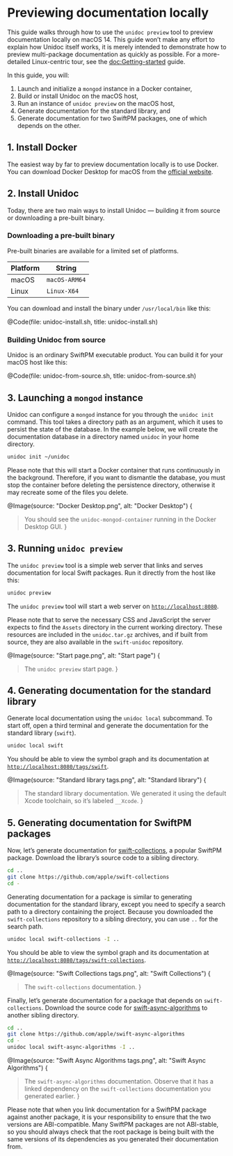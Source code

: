 # Previewing documentation locally

This guide walks through how to use the `unidoc preview` tool to preview documentation locally on macOS 14. This guide won’t make any effort to explain how Unidoc itself works, it is merely intended to demonstrate how to preview multi-package documentation as quickly as possible. For a more-detailed Linux-centric tour, see the <doc:Getting-started> guide.

In this guide, you will:

1.  Launch and initialize a `mongod` instance in a Docker container,
2.  Build or install Unidoc on the macOS host,
3.  Run an instance of `unidoc preview` on the macOS host,
4.  Generate documentation for the standard library, and
5.  Generate documentation for two SwiftPM packages, one of which depends on the other.


## 1. Install Docker

The easiest way by far to preview documentation locally is to use Docker. You can download Docker Desktop for macOS from the [official website](https://www.docker.com/products/docker-desktop).


## 2. Install Unidoc

Today, there are two main ways to install Unidoc — building it from source or downloading a pre-built binary.

### Downloading a pre-built binary

Pre-built binaries are available for a limited set of platforms.

| Platform | String |
|----------|----------|
| macOS    | `macOS-ARM64` |
| Linux    | `Linux-X64` |


You can download and install the binary under `/usr/local/bin` like this:

@Code(file: unidoc-install.sh, title: unidoc-install.sh)


### Building Unidoc from source

Unidoc is an ordinary SwiftPM executable product. You can build it for your macOS host like this:

@Code(file: unidoc-from-source.sh, title: unidoc-from-source.sh)


## 3. Launching a `mongod` instance

Unidoc can configure a `mongod` instance for you through the `unidoc init` command. This tool takes a directory path as an argument, which it uses to persist the state of the database. In the example below, we will create the documentation database in a directory named `unidoc` in your home directory.

```bash
unidoc init ~/unidoc
```

Please note that this will start a Docker container that runs continuously in the background. Therefore, if you want to dismantle the database, you must stop the container before deleting the persistence directory, otherwise it may recreate some of the files you delete.

@Image(source: "Docker Desktop.png", alt: "Docker Desktop") {
>   You should see the `unidoc-mongod-container` running in the Docker Desktop GUI.
}


## 3. Running `unidoc preview`

The `unidoc preview` tool is a simple web server that links and serves documentation for local Swift packages. Run it directly from the host like this:

```bash
unidoc preview
```

The `unidoc preview` tool will start a web server on [`http://localhost:8080`](http://localhost:8080).

Please note that to serve the necessary CSS and JavaScript the server expects to find the `Assets` directory in the current working directory. These resources are included in the `unidoc.tar.gz` archives, and if built from source, they are also available in the `swift-unidoc` repository.

@Image(source: "Start page.png", alt: "Start page") {
>   The `unidoc preview` start page.
}

## 4. Generating documentation for the standard library

Generate local documentation using the `unidoc local` subcommand. To start off, open a third terminal and generate the documentation for the standard library (`swift`).

```bash
unidoc local swift
```

You should be able to view the symbol graph and its documentation at [`http://localhost:8080/tags/swift`](http://localhost:8080/tags/swift).

@Image(source: "Standard library tags.png", alt: "Standard library") {
>   The standard library documentation. We generated it using the default Xcode toolchain, so it’s labeled `__Xcode`.
}


## 5. Generating documentation for SwiftPM packages

Now, let’s generate documentation for [swift-collections](https://github.com/apple/swift-collections), a popular SwiftPM package. Download the library’s source code to a sibling directory.

```bash
cd ..
git clone https://github.com/apple/swift-collections
cd -
```

Generating documentation for a package is similar to generating documentation for the standard library, except you need to specify a search path to a directory containing the project. Because you downloaded the `swift-collections` repository to a sibling directory, you can use `..` for the search path.

```bash
unidoc local swift-collections -I ..
```

You should be able to view the symbol graph and its documentation at [`http://localhost:8080/tags/swift-collections`](http://localhost:8080/tags/swift-collections).

@Image(source: "Swift Collections tags.png", alt: "Swift Collections") {
>   The `swift-collections` documentation.
}

Finally, let’s generate documentation for a package that depends on `swift-collections`. Download the source code for [swift-async-algorithms](https://github.com/apple/swift-async-algorithms) to another sibling directory.

```bash
cd ..
git clone https://github.com/apple/swift-async-algorithms
cd -
unidoc local swift-async-algorithms -I ..
```


@Image(source: "Swift Async Algorithms tags.png", alt: "Swift Async Algorithms") {
>   The `swift-async-algorithms` documentation. Observe that it has a linked dependency on the `swift-collections` documentation you generated earlier.
}

Please note that when you link documentation for a SwiftPM package against another package, it is your responsibility to ensure that the two versions are ABI-compatible. Many SwiftPM packages are not ABI-stable, so you should always check that the root package is being built with the same versions of its dependencies as you generated their documentation from.
